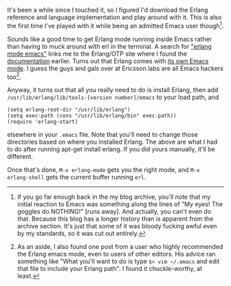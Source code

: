 It's been a while since I touched it, so I figured I'd download the Erlang reference and language implementation and play around with it. This is also the first time I've played with it while being an admitted Emacs user though[^emacs-first-impressions].

[^emacs-first-impressions]: If you go far enough back in the my blog archive, you'll note that my initial reaction to Emacs was something along the lines of "My eyes! The goggles do NOTHING!" [runs away]. And actually, you can't even do that. Because this blog has a longer history than is apparent from the archive section. It's just that some of it was bloody fucking awful even by my standards, so it was cut out entirely.

Sounds like a good time to get Erlang mode running inside Emacs rather than having to muck around with erl in the terminal. A search for ["erlang mode emacs"](http://lmgtfy.com/?q=erlang+mode+emacs) links me to the Erlang/OTP site where I found the [documentation](http://ftp.sunet.se/pub/lang/erlang/doc/reference_manual/users_guide.html) earlier. Turns out that Erlang comes with [its own Emacs mode](http://ftp.sunet.se/pub/lang/erlang/doc/apps/tools/erlang_mode_chapter.html). I guess the guys and gals over at Ericsson labs are all Emacs hackers too[^aside].

[^aside]: As an aside, I also found one post from a user who highly recommended the Erlang emacs mode, even to users of other editors. His advice ran something like "What you'll want to do is type `$> vim ~/.emacs` and edit that file to include your Erlang path". I found it chuckle-worthy, at least.

Anyway, it turns out that all you really need to do is install Erlang, then add `/usr/lib/erlang/lib/tools-[version number]/emacs` to your load path, and

```emacs-lisp
(setq erlang-root-dir "/usr/lib/erlang")
(setq exec-path (cons "/usr/lib/erlang/bin" exec-path))
(require 'erlang-start)
```

elsewhere in your `.emacs` file. Note that you'll need to change those directories based on where you installed Erlang. The above are what I had to do after running apt-get install erlang. If you did yours manually, it'll be different.

Once that's done, `M-x erlang-mode` gets you the right mode, and `M-x erlang-shell` gets the current buffer running `erl`.
